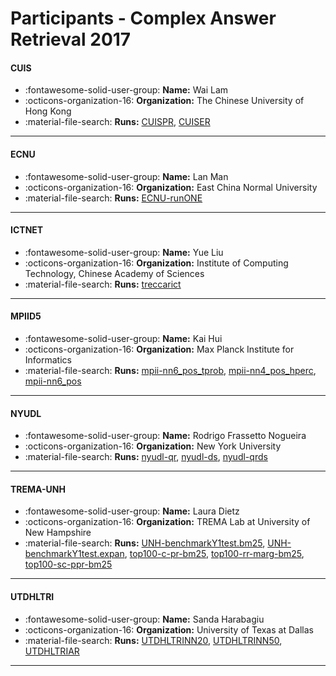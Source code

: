 # Participants - Complex Answer Retrieval 2017 

#### CUIS
 - :fontawesome-solid-user-group: **Name:** Wai Lam
 - :octicons-organization-16: **Organization:** The Chinese University of Hong Kong
 - :material-file-search: **Runs:** [CUISPR](./runs.md#cuispr), [CUISER](./runs.md#cuiser) 

---
#### ECNU
 - :fontawesome-solid-user-group: **Name:** Lan Man
 - :octicons-organization-16: **Organization:** East China Normal University
 - :material-file-search: **Runs:** [ECNU-runONE](./runs.md#ecnu-runone) 

---
#### ICTNET
 - :fontawesome-solid-user-group: **Name:** Yue Liu
 - :octicons-organization-16: **Organization:** Institute of Computing Technology, Chinese Academy of Sciences
 - :material-file-search: **Runs:** [treccarict](./runs.md#treccarict) 

---
#### MPIID5
 - :fontawesome-solid-user-group: **Name:** Kai Hui
 - :octicons-organization-16: **Organization:** Max Planck Institute for Informatics
 - :material-file-search: **Runs:** [mpii-nn6_pos_tprob](./runs.md#mpii-nn6_pos_tprob), [mpii-nn4_pos_hperc](./runs.md#mpii-nn4_pos_hperc), [mpii-nn6_pos](./runs.md#mpii-nn6_pos) 

---
#### NYUDL
 - :fontawesome-solid-user-group: **Name:** Rodrigo Frassetto Nogueira
 - :octicons-organization-16: **Organization:** New York University
 - :material-file-search: **Runs:** [nyudl-qr](./runs.md#nyudl-qr), [nyudl-ds](./runs.md#nyudl-ds), [nyudl-qrds](./runs.md#nyudl-qrds) 

---
#### TREMA-UNH
 - :fontawesome-solid-user-group: **Name:** Laura Dietz
 - :octicons-organization-16: **Organization:** TREMA Lab at University of New Hampshire
 - :material-file-search: **Runs:** [UNH-benchmarkY1test.bm25](./runs.md#unh-benchmarky1test.bm25), [UNH-benchmarkY1test.expan](./runs.md#unh-benchmarky1test.expan), [top100-c-pr-bm25](./runs.md#top100-c-pr-bm25), [top100-rr-marg-bm25](./runs.md#top100-rr-marg-bm25), [top100-sc-ppr-bm25](./runs.md#top100-sc-ppr-bm25) 

---
#### UTDHLTRI
 - :fontawesome-solid-user-group: **Name:** Sanda Harabagiu
 - :octicons-organization-16: **Organization:** University of Texas at Dallas
 - :material-file-search: **Runs:** [UTDHLTRINN20](./runs.md#utdhltrinn20), [UTDHLTRINN50](./runs.md#utdhltrinn50), [UTDHLTRIAR](./runs.md#utdhltriar) 

---
